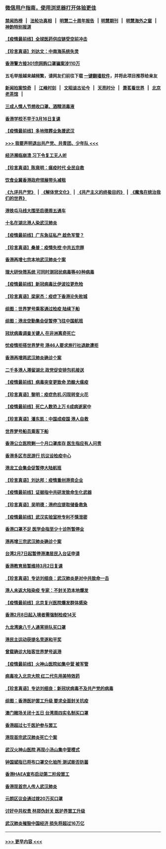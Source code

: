 ### [微信用户指南，使用浏览器打开体验更佳](https://github.com/gfw-breaker/banned-news1/blob/master/indexes/wechat-guide.md?t=0)
#### [禁闻热榜](热点新闻.md?t=0)  &nbsp;&nbsp;|&nbsp;&nbsp; [法轮功真相](https://github.com/gfw-breaker/truth/blob/master/README.md?t=0) &nbsp;&nbsp;|&nbsp;&nbsp; [明慧二十周年报告](https://github.com/gfw-breaker/mh-reports/blob/master/README.md?t=0) &nbsp;&nbsp;|&nbsp;&nbsp;[明慧期刊](https://github.com/gfw-breaker/mh-qikan) &nbsp;&nbsp;|&nbsp;&nbsp; [明慧海外之窗](https://github.com/gfw-breaker/mh-news/blob/master/README.md?t=0) &nbsp;&nbsp;|&nbsp;&nbsp; [神韵特别报道](https://github.com/gfw-breaker/mh-news/blob/master/shenyun.md?t=0)
#### [【疫情最前线】全球医药供应链受空前冲击](../pages/nsc415/n11869614.md?t=02161155) 
#### [【珍言真语】刘达文：中南海系统失灵](../pages/nsc415/n11869465.md?t=02161155) 
#### [香港警方接301宗网购口罩骗案涉110万](../pages/nsc415/n11867572.md?t=02161155) 
#### 五毛举报越来越频繁，请网友们前往下载 [一键翻墙软件](https://github.com/gfw-breaker/ssr-accounts)，并将此项目推荐给亲友
#### [新闻拍案惊奇](https://github.com/gfw-breaker/banned-news1/blob/master/pages/link4.md) &nbsp;&nbsp;|&nbsp;&nbsp; [江峰时刻](https://github.com/gfw-breaker/banned-news1/blob/master/pages/link4.md) &nbsp;&nbsp;|&nbsp;&nbsp; [文昭谈古论今](https://github.com/gfw-breaker/banned-news1/blob/master/pages/link4.md) &nbsp;&nbsp;|&nbsp;&nbsp; [天亮时分](https://github.com/gfw-breaker/banned-news1/blob/master/pages/link4.md) &nbsp;&nbsp;|&nbsp;&nbsp; [萧茗看世界](https://github.com/gfw-breaker/banned-news1/blob/master/pages/link4.md) &nbsp;&nbsp;|&nbsp;&nbsp; [北京老茶馆](https://github.com/gfw-breaker/banned-news1/blob/master/pages/link4.md) &nbsp;&nbsp;|&nbsp;&nbsp; 
#### [三成人情人节想收口罩、酒精消毒液](../pages/nsc415/n11867523.md?t=02161155) 
#### [香港学校不早于3月16日复课](../pages/nsc415/n11867498.md?t=02161155) 
#### [【疫情最前线】多地殡葬业急援武汉](../pages/nsc415/n11866914.md?t=02161155) 
#### [>>> 我要声明退出共产党、共青团、少年队 <<<](https://github.com/begood0513/goodnews/blob/master/quit/letter.md) 
#### [经济濒临崩溃 习下令复工无人听](../pages/nsc415/n11867269.md?t=02161155) 
#### [【珍言真语】陈竟明：瘟疫时代 全民自救](../pages/nsc415/n11866765.md?t=02161155) 
#### [饮食业冀香港政府领展带头减租](../pages/nsc415/n11864876.md?t=02161155) 
#### [《九评共产党》](https://github.com/begood0513/9ping.md/blob/master/README.md) &nbsp;|&nbsp; [《解体党文化》](../../../../jtdwh.md/blob/master/README.md)  &nbsp;|&nbsp; [《共产主义的终极目的》](../../../../gczydzjmd.md/blob/master/README.md) &nbsp;|&nbsp; [《魔鬼在统治我们的世界》](../../../../mgztzwmdsj.md/blob/master/README.md) 
#### [港铁屯马线大围至启德周五通车](../pages/nsc415/n11864842.md?t=02161155) 
#### [十名在湖北港人染武汉肺炎](../pages/nsc415/n11864807.md?t=02161155) 
#### [【疫情最前线】广东急征私产 趁危军管？](../pages/nsc415/n11864205.md?t=02161155) 
#### [【珍言真语】桑普：疫情失控 中共五宗罪](../pages/nsc415/n11864157.md?t=02161155) 
#### [香港再增七宗本地武汉肺炎个案](../pages/nsc415/n11862405.md?t=02161155) 
#### [理大研快筛系统 可同时测冠状病毒等40种病毒](../pages/nsc415/n11862376.md?t=02161155) 
#### [【疫情最前线】新冠病毒比伊波拉更危险](../pages/nsc415/n11862199.md?t=02161155) 
#### [【珍言真语】梁家杰：疫症下香港沦失败城](../pages/nsc415/n11861588.md?t=02161155) 
#### [组图：世界梦号乘客通过检疫 陆续下船](../pages/nsc415/n11858302.md?t=02161155) 
#### [组图：港龙空勤集会促暂停飞往中国航班](../pages/nsc415/n11858190.md?t=02161155) 
#### [冠状病毒调查关键人 在非洲离奇死亡](../pages/nsc415/n11859798.md?t=02161155) 
#### [忧疫情拒搭世界梦号 港46人要求旅行社退款遭拒](../pages/nsc415/n11859849.md?t=02161155) 
#### [香港再增两武汉肺炎确诊个案](../pages/nsc415/n11859833.md?t=02161155) 
#### [二千多港人滞留湖北 政党促安排包机接送](../pages/nsc415/n11859831.md?t=02161155) 
#### [【疫情最前线】病毒突变更致命 恐酿大瘟疫](../pages/nsc415/n11859604.md?t=02161155) 
#### [【珍言真语】黎明：疫症危机 闪现转变火花](../pages/nsc415/n11859199.md?t=02161155) 
#### [【疫情最前线】死亡人数恐上万 6成病逝家中](../pages/nsc415/n11856687.md?t=02161155) 
#### [【珍言真语】潘东凯：中国成疫国 港人自救](../pages/nsc415/n11856962.md?t=02161155) 
#### [世界梦号船员乘客下船](../pages/nsc415/n11856883.md?t=02161155) 
#### [香港公立医院剩一个月口罩库存 医生指应有人问责](../pages/nsc415/n11856875.md?t=02161155) 
#### [香港多区市民游行 抗议设检疫中心](../pages/nsc415/n11856866.md?t=02161155) 
#### [港龙工会集会促暂停大陆航班](../pages/nsc415/n11856840.md?t=02161155) 
#### [【珍言真语】刘达邦：疫情重创港资企业](../pages/nsc415/n11854274.md?t=02161155) 
#### [【疫情最前线】证据指中共研发致命生化武器](../pages/nsc415/n11853087.md?t=02161155) 
#### [【珍言真语】吴明德：港府应提取储备救急](../pages/nsc415/n11852734.md?t=02161155) 
#### [【疫情最前线】武汉实验室抢专利不慎泄密](../pages/nsc415/n11850310.md?t=02161155) 
#### [香港口罩不足 医学会指至少十诊所暂停业](../pages/nsc415/n11850301.md?t=02161155) 
#### [港再增三宗武汉肺炎确诊个案](../pages/nsc415/n11850328.md?t=02161155) 
#### [台湾2月7日起暂停港澳居民入台证申请](../pages/nsc415/n11850304.md?t=02161155) 
#### [香港教育局暂维持3月2日复课](../pages/nsc415/n11850260.md?t=02161155) 
#### [【珍言真语】专访刘细良：武汉肺炎是对中共致命一击](../pages/nsc415/n11849934.md?t=02161155) 
#### [港人未返大陆染疫 专家：不封关恐本地爆发](../pages/nsc415/n11848021.md?t=02161155) 
#### [【疫情最前线】北京复兴医院爆发群体感染](../pages/nsc415/n11847626.md?t=02161155) 
#### [香港2月8日起入境者需强制检疫14天](../pages/nsc415/n11847658.md?t=02161155) 
#### [九龙湾逾八千人通宵排队买口罩](../pages/nsc415/n11847647.md?t=02161155) 
#### [港民主运动获提名竞逐和平奖](../pages/nsc415/n11847633.md?t=02161155) 
#### [曾载确诊大陆客世界梦号返港](../pages/nsc415/n11847608.md?t=02161155) 
#### [【疫情最前线】火神山医院如集中营 被军管](../pages/nsc415/n11847524.md?t=02161155) 
#### [病毒攻入北京大院 红二代先用美特效药](../pages/nsc415/n11847427.md?t=02161155) 
#### [【珍言真语】专访刘细良：新冠状病毒不及共产党的病毒](../pages/nsc415/n11847164.md?t=02161155) 
#### [组图：香港医护罢工升级 要求全面封关抗疫](../pages/nsc415/n11844107.md?t=02161155) 
#### [澳门赌场关闭十五日 台湾周四实名制买口罩](../pages/nsc415/n11845083.md?t=02161155) 
#### [香港超过七千医护参与罢工](../pages/nsc415/n11845051.md?t=02161155) 
#### [港现首宗武汉肺炎死亡个案](../pages/nsc415/n11844998.md?t=02161155) 
#### [武汉火神山医院 再现小汤山集中营模式](../pages/nsc415/n11844763.md?t=02161155) 
#### [钟国斌指已将布口罩交化验所 测试能否防菌](../pages/nsc415/n11842783.md?t=02161155) 
#### [香港HAEA宣布启动第二阶段罢工](../pages/nsc415/n11842723.md?t=02161155) 
#### [香港现首宗人传人武汉肺炎](../pages/nsc415/n11842766.md?t=02161155) 
#### [元朗区议会通过拨20万买口罩](../pages/nsc415/n11842754.md?t=02161155) 
#### [讨好中共权贵 林郑伪封关 医护界罢工升级](../pages/nsc415/n11842359.md?t=02161155) 
#### [武汉肺炎摧毁中国经济 损失将超过16万亿](../pages/nsc415/n11839723.md?t=02161155) 

----
#### [ >>> 更早内容 <<< ](../indexes/nsc415-earlier.md)
